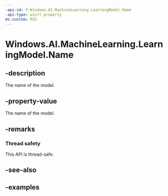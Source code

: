 ```yaml
---
-api-id: P:Windows.AI.MachineLearning.LearningModel.Name
-api-type: winrt property
ms.custom: RS5
---
```


<!-- Property syntax.
public string Name { get; }
-->

# Windows.AI.MachineLearning.LearningModel.Name

## -description
The name of the model.

## -property-value
The name of the model.

## -remarks

### Thread safety
This API is thread-safe.

## -see-also

## -examples
